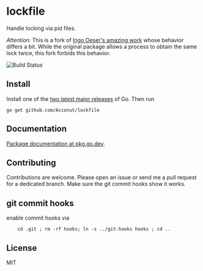 lockfile
=========
Handle locking via pid files.

*Attention:* This is a fork of [Ingo Oeser's amazing work](https://github.com/nightlyone/lockfile) whose behavior differs a bit. While the original package allows a process to obtain the same lock twice, this fork forbids this behavior.

![Build Status](https://github.com/Acconut/lockfile/actions/workflows/ci.yml/badge.svg)

Install
-------

Install one of the [two latest major releases](https://go.dev/dl/) of Go. Then run

```
go get github.com/Acconut/lockfile
```

Documentation
-------------

[Package documentation at pkg.go.dev](https://pkg.go.dev/github.com/Acconut/lockfile).

Contributing
------------

Contributions are welcome. Please open an issue or send me a pull request for a dedicated branch.
Make sure the git commit hooks show it works.

git commit hooks
-----------------------
enable commit hooks via

        cd .git ; rm -rf hooks; ln -s ../git-hooks hooks ; cd ..


License
-------
MIT
